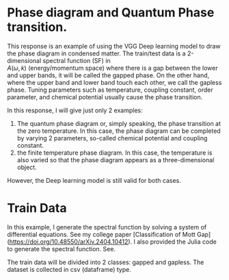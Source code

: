 # Phase diagram and Quantum Phase transition.
This response is an example of using the VGG Deep learning model to draw the phase diagram in condensed matter. The train/test data is a 2-dimensional spectral function (SF) in  
$` A(\omega,k)`$ (energy/momentum space)
where there is a gap between the lower and upper bands, it will be called the gapped phase. On the other hand, where the upper band and lower band touch each other, we call the gapless phase. Tuning parameters such as temperature, coupling constant, order parameter, and chemical potential usually cause the phase transition. </br>

In this response, I will give just only 2 examples: </br>
1) The quantum phase diagram or, simply speaking, the phase transition at the zero temperature. In this case, the phase diagram can be completed by varying 2 parameters, so-called chemical potential and coupling constant. </br>
2) the finite temperature phase diagram. In this case, the temperature is also varied so that the phase diagram appears as a three-dimensional object.

However, the Deep learning model is still valid for both cases.

# Train Data

In this example, I generate the spectral function by solving a system of differential equations. See my college paper [Classification of Mott Gap] (https://doi.org/10.48550/arXiv.2404.10412). I also provided the Julia
code to generate the spectral function. See. 

The train data will be divided into 2 classes: gapped and gapless. The dataset is collected in csv (dataframe) type.

